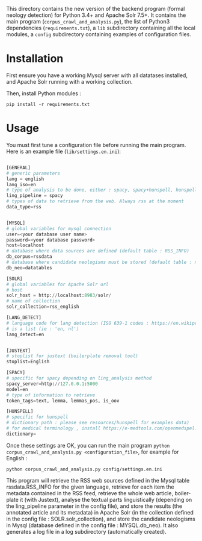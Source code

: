 This directory contains the new version of the backend program (formal neology detection) for Python 3.4+ and Apache Solr 7.5+.
It contains the main program (```corpus_crawl_and_analysis.py```), the list of Python3 dependencies (```requirements.txt```), a ```lib``` subdirectory containing all the local modules, a ```config``` subdirectory containing examples of configuration files.




# Installation

First ensure you have a working Mysql server with all datatases installed, and Apache Solr running with a working collection.

Then, install Python modules :

```
pip install -r requirements.txt
```



# Usage

You must first tune a configuration file before running the main program. Here is an example file (```lib/settings.en.ini```):

```Python

[GENERAL]
# generic parameters
lang = english
lang_iso=en
# type of analysis to be done, either : spacy, spacy+hunspell, hunspell
ling_pipeline = spacy
# types of data to retrieve from the web. Always rss at the moment
data_type=rss


[MYSQL]
# global variables for mysql connection
user=<your database user name>
password=<your database password>
host=localhost
# database where data sources are defined (default table : RSS_INFO)
db_corpus=rssdata
# database where candidate neologisms must be stored (default table : neologismes_<lang_iso>)
db_neo=datatables

[SOLR]
# global variables for Apache Solr url
# host
solr_host = http://localhost:8983/solr/
# name of collection
solr_collection=rss_english

[LANG_DETECT]
# language code for lang detection (ISO 639-1 codes : https://en.wikipedia.org/wiki/List_of_ISO_639-1_codes)
# is a list (ie : 'en, nl')
lang_detect=en


[JUSTEXT]
# stoplist for justext (boilerplate removal tool)
stoplist=English

[SPACY]
# specific for spacy depending on ling_analysis method
spacy_server=http://127.0.0.1:5000
model=en
# type of information to retrieve
token_tags=text, lemma, lemmas_pos, is_oov

[HUNSPELL]
# specific for hunspell
# dictionary path : please see resources/hunspell for examples data)
# for medical terminology , install https://e-medtools.com/openmedspel.html or https://github.com/glutanimate/hunspell-en-med-glut
dictionary=

```

Once these settings are OK, you can run the main program ```python corpus_crawl_and_analysis.py <configuration_file>```, for example for English :

```
python corpus_crawl_and_analysis.py config/settings.en.ini
```

This program will retrieve the RSS web sources defined in the Mysql table rssdata.RSS_INFO for the given language, retrieve for each item the metadata contained in the RSS feed, retrieve the whole web article, boiler-plate it (with Justext), analyse the textual parts linguistically (depending on the ling_pipeline parameter in the config file), and store the results (the annotated article and its metadata) in Apache Solr (in the collection defined in the config file : SOLR.solr_collection), and store the candidate neologisms in Mysql (database defined in the config file : MYSQL.db_neo). It also generates a log file in a log subdirectory (automatically created).

